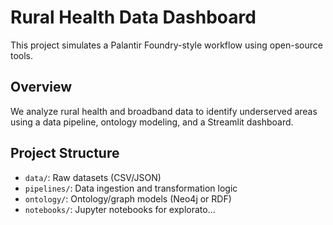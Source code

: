 # Rural Health Data Dashboard

This project simulates a Palantir Foundry-style workflow using open-source tools.

## Overview
We analyze rural health and broadband data to identify underserved areas using a data pipeline, ontology modeling, and a Streamlit dashboard.

## Project Structure
- `data/`: Raw datasets (CSV/JSON)
- `pipelines/`: Data ingestion and transformation logic
- `ontology/`: Ontology/graph models (Neo4j or RDF)
- `notebooks/`: Jupyter notebooks for explorato...